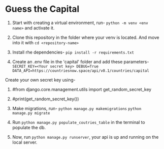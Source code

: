 # Guess the Capital

1. Start with creating a virtual environment, run-
`python -m venv <env name>`
and activate it.

2. Clone this repository in the folder where your venv is located.
And move into it with `cd <repository-name>`

4. Install rhe dependencies-
`pip install -r requirements.txt`

5. Create an .env file in the 'capital' folder and add these parameters-
`SECRET_KEY=<Your secret key>
DEBUG=True
DATA_API=https://countriesnow.space/api/v0.1/countries/capital`

Create your own secret key using-

1. #from django.core.management.utils import get_random_secret_key
2. #print(get_random_secret_key())


5. Make migrations, run-
`python manage.py makemigrations`
`python manage.py migrate`

6. Run `python manage.py populate_coutries_table` in the terminal to populate the db.

7. Now, run `python manage.py runserver`, your api is up and running on the local server.
